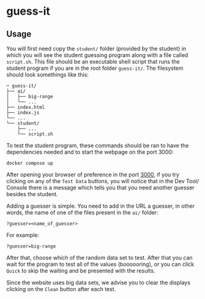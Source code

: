 # guess-it

## Usage

You will first need copy the `student/` folder (provided by the student) in
which you will see the student guessing program along with a file called
`script.sh`. This file should be an executable shell script that runs the
student program if you are in the root folder `guess-it/`. The filesystem
should look somethings like this:

```console
─ guess-it/
├── ai/
│   ├── big-range
│   └── ...
├── index.html
├── index.js
└── ...
└── student/
    ├── ...
    └── script.sh   

```

To test the student program, these commands should be ran to have the
dependencies needed and to start the webpage on the port 3000:

```console
docker compose up
```

After opening your browser of preference in the port
[3000](http://localhost:3000/), if you try clicking on any of the `Test Data`
buttons, you will notice that in the Dev Tool/ Console there is a message which
tells you that you need another guesser besides the student.

Adding a guesser is simple. You need to add in the URL a guesser, in other
words, the name of one of the files present in the `ai/` folder:

```console
?guesser=<name_of_guesser>
```

For example:

```console
?guesser=big-range
```

After that, choose which of the random data set to test. After that you can
wait for the program to test all of the values (boooooring), or you can click
`Quick` to skip the waiting and be presented with the results.

Since the website uses big data sets, we advise you to clear the displays
clicking on the `Clean` button after each test.
